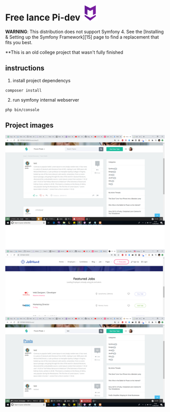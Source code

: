 Free lance Pi-dev  ![alt text](https://github.com/adam-p/markdown-here/raw/master/src/common/images/icon48.png "Logo Title Text 1")
========================

**WARNING**: This distribution does not support Symfony 4. See the
[Installing & Setting up the Symfony Framework][15] page to find a replacement
that fits you best.


**This is an old college project that wasn't fully finished 

## instructions 


1. install project dependencys
```shell
composer install
```

2. run symfony internal webserver
```shell
php bin/console
```



## Project images
![BackOffice2](/readmeimages/front2.png)
![BackOffice4](/readmeimages/front4.png)
![BackOffice3](/readmeimages/front3.png)


